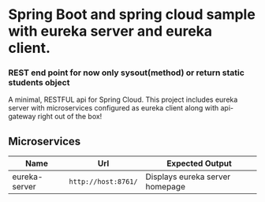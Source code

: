 # Spring Boot and spring cloud sample with eureka server and eureka client.  
### REST end point for now only sysout(method) or return static students object

A minimal, RESTFUL api for Spring Cloud. This project includes eureka server with microservices configured as eureka client along with api-gateway right out of the box!

 
## Microservices
| Name | Url | Expected Output |
| ------ | ------ | ------ |
| eureka-server | `http://host:8761/` | Displays eureka server homepage |





